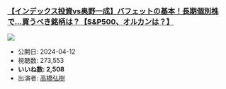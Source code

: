 ### [【インデックス投資vs奥野一成】バフェットの基本！長期個別株で…買うべき銘柄は？【S&P500、オルカンは？】](https://www.youtube.com/watch?v=1Zrelw8jZ58)
[![](https://img.youtube.com/vi/1Zrelw8jZ58/sddefault.jpg)](https://www.youtube.com/watch?v=1Zrelw8jZ58)
-   公開日: 2024-04-12
-   視聴数: 273,553
-   **いいね数: 2,508**
-   出演者: [高橋弘樹](/rehacq_fan/people/高橋弘樹 "wikilink")
